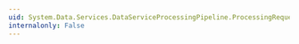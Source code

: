 ```yaml
---
uid: System.Data.Services.DataServiceProcessingPipeline.ProcessingRequest
internalonly: False
---
```

